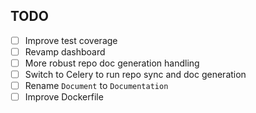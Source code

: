 TODO
----- 
- [ ] Improve test coverage
- [ ] Revamp dashboard
- [ ] More robust repo doc generation handling
- [ ] Switch to Celery to run repo sync and doc generation
- [ ] Rename `Document` to `Documentation`
- [ ] Improve Dockerfile
